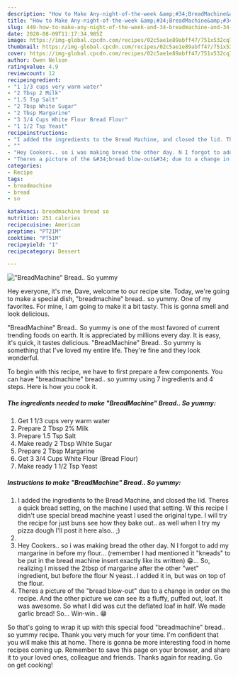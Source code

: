 ```yaml
---
description: "How to Make Any-night-of-the-week &amp;#34;BreadMachine&amp;#34; Bread.. So yummy"
title: "How to Make Any-night-of-the-week &amp;#34;BreadMachine&amp;#34; Bread.. So yummy"
slug: 449-how-to-make-any-night-of-the-week-and-34-breadmachine-and-34-bread-so-yummy
date: 2020-08-09T11:17:34.985Z
image: https://img-global.cpcdn.com/recipes/02c5ae1e89abff47/751x532cq70/breadmachine-bread-so-yummy-recipe-main-photo.jpg
thumbnail: https://img-global.cpcdn.com/recipes/02c5ae1e89abff47/751x532cq70/breadmachine-bread-so-yummy-recipe-main-photo.jpg
cover: https://img-global.cpcdn.com/recipes/02c5ae1e89abff47/751x532cq70/breadmachine-bread-so-yummy-recipe-main-photo.jpg
author: Owen Nelson
ratingvalue: 4.9
reviewcount: 12
recipeingredient:
- "1 1/3 cups very warm water"
- "2 Tbsp 2 Milk"
- "1.5 Tsp Salt"
- "2 Tbsp White Sugar"
- "2 Tbsp Margarine"
- "3 3/4 Cups White Flour Bread Flour"
- "1 1/2 Tsp Yeast"
recipeinstructions:
- "I added the ingredients to the Bread Machine, and closed the lid. Theres a quick bread setting, on the machine I used that setting. W this recipe I didn&#39;t use special bread machine yeast I used the original type. I will try the recipe for just buns see how they bake out.. as well when I try my pizza dough I&#39;ll post it here also.. ;)"
- ""
- "Hey Cookers.. so i was making bread the other day. N I forgot to add my margarine in before my flour... (remember I had mentioned it &#34;kneads&#34; to be put in the bread machine insert exactly like its written) 😁... So, realizing I missed the 2tbsp of margarine after the other &#34;wet&#34; ingredient, but before the flour N yeast.. I added it in, but was on top of the flour."
- "Theres a picture of the &#34;bread blow-out&#34; due to a change in order on the recipe. And the other picture we can see its a fluffy, puffed out, loaf. It was awesome. So what I did was cut the deflated loaf in half. We made garlic bread! So... Win‐win.. 😁"
categories:
- Recipe
tags:
- breadmachine
- bread
- so

katakunci: breadmachine bread so 
nutrition: 251 calories
recipecuisine: American
preptime: "PT21M"
cooktime: "PT51M"
recipeyield: "1"
recipecategory: Dessert

---
```



![&#34;BreadMachine&#34; Bread.. So yummy](https://img-global.cpcdn.com/recipes/02c5ae1e89abff47/751x532cq70/breadmachine-bread-so-yummy-recipe-main-photo.jpg)

Hey everyone, it's me, Dave, welcome to our recipe site. Today, we're going to make a special dish, &#34;breadmachine&#34; bread.. so yummy. One of my favorites. For mine, I am going to make it a bit tasty. This is gonna smell and look delicious.

&#34;BreadMachine&#34; Bread.. So yummy is one of the most favored of current trending foods on earth. It is appreciated by millions every day. It is easy, it's quick, it tastes delicious. &#34;BreadMachine&#34; Bread.. So yummy is something that I've loved my entire life. They're fine and they look wonderful.




To begin with this recipe, we have to first prepare a few components. You can have &#34;breadmachine&#34; bread.. so yummy using 7 ingredients and 4 steps. Here is how you cook it.

<!--inarticleads1-->

##### The ingredients needed to make &#34;BreadMachine&#34; Bread.. So yummy:

1. Get 1 1/3 cups very warm water
1. Prepare 2 Tbsp 2% Milk
1. Prepare 1.5 Tsp Salt
1. Make ready 2 Tbsp White Sugar
1. Prepare 2 Tbsp Margarine
1. Get 3 3/4 Cups White Flour (Bread Flour)
1. Make ready 1 1/2 Tsp Yeast




<!--inarticleads2-->

##### Instructions to make &#34;BreadMachine&#34; Bread.. So yummy:

1. I added the ingredients to the Bread Machine, and closed the lid. Theres a quick bread setting, on the machine I used that setting. W this recipe I didn&#39;t use special bread machine yeast I used the original type. I will try the recipe for just buns see how they bake out.. as well when I try my pizza dough I&#39;ll post it here also.. ;)
1. 
1. Hey Cookers.. so i was making bread the other day. N I forgot to add my margarine in before my flour... (remember I had mentioned it &#34;kneads&#34; to be put in the bread machine insert exactly like its written) 😁... So, realizing I missed the 2tbsp of margarine after the other &#34;wet&#34; ingredient, but before the flour N yeast.. I added it in, but was on top of the flour.
1. Theres a picture of the &#34;bread blow-out&#34; due to a change in order on the recipe. And the other picture we can see its a fluffy, puffed out, loaf. It was awesome. So what I did was cut the deflated loaf in half. We made garlic bread! So... Win‐win.. 😁




So that's going to wrap it up with this special food &#34;breadmachine&#34; bread.. so yummy recipe. Thank you very much for your time. I'm confident that you will make this at home. There is gonna be more interesting food in home recipes coming up. Remember to save this page on your browser, and share it to your loved ones, colleague and friends. Thanks again for reading. Go on get cooking!
